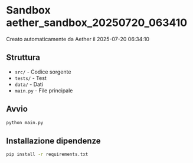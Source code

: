 # Sandbox aether_sandbox_20250720_063410

Creato automaticamente da Aether il 2025-07-20 06:34:10

## Struttura
- `src/` - Codice sorgente
- `tests/` - Test
- `data/` - Dati
- `main.py` - File principale

## Avvio
```bash
python main.py
```

## Installazione dipendenze
```bash
pip install -r requirements.txt
```

